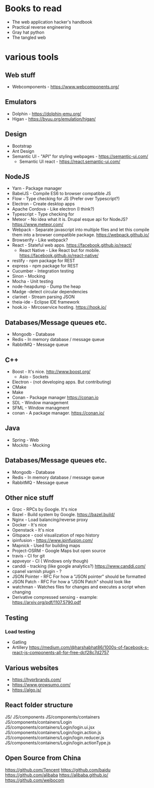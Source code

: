# Books to read
* The web application hacker's handbook
* Practical reverse engineering
* Gray hat python
* The tangled web

# various tools
## Web stuff
* Webcomponents - https://www.webcomponents.org/
## Emulators
* Dolphin - https://dolphin-emu.org/
* Higan - https://byuu.org/emulation/higan/
## Design
* Bootstrap
* Ant Design
* Semantic UI - "API" for styling webpages - https://semantic-ui.com/
  * Semantic UI react - https://react.semantic-ui.com/

## NodeJS
* Yarn - Package manager
* BabelJS - Compile ES6 to browser compatible JS
 * Flow - Type checking for JS (Prefer over Typescript?)
* Electron - Create desktop apps
* Apache Cordova - Like electron (I think?)
* Typescript - Type checking for 
* Meteor - No idea what it is. Drupal esque api for NodeJS? https://www.meteor.com/
* Webpack - Separate javascript into multiple files and let this compile them into a browser compatible package. https://webpack.github.io/
* Browserify - Like webpack? 
* React - Stateful web apps. https://facebook.github.io/react/
  * React Native - Like React but for mobile. https://facebook.github.io/react-native/
* restify - npm package for REST
* express - npm package for REST
* Cucumber - Integration testing
* Sinon - Mocking
* Mocha - Unit testing
* node-heapdump - Dump the heap
* Madge -detect circular dependencies
* clarinet - Stream parsing JSON
* theia-ide - Eclipse IDE framework
* hook.io - Mircoservice hosting. https://hook.io/

## Databases/Message queues etc.
* Mongodb - Database
* Redis - In memory database / message queue
* RabbitMQ - Message queue

## C++
* Boost - It's nice. http://www.boost.org/
  * Asio - Sockets
* Electron - (not developing apps. But contributing)
* CMake
* Make
* Conan - Package manager https://conan.io
* SDL - Window management
* SFML - Window managment
* conan - A package manager. https://conan.io/

## Java
* Spring - Web
* Mockito - Mocking

## Databases/Message queues etc.
* Mongodb - Database
* Redis - In memory database / message queue
* RabbitMQ - Message queue

## Other nice stuff
* Grpc - RPCs by Google. It's nice
* Bazel - Build system by Google. https://bazel.build/
* Nginx - Load balancing/reverse proxy
* Docker - It's nice
* Openstack - It's nice
* Gitspace - cool visualization of repo history
* ipinfusion - https://www.ipinfusion.com/
* Mapnick - Used for building maps
* Project-OSRM - Google Maps but open source
* travis - CI for git
* appveyor - CI ( Windows only though)
* canddi - tracking (like google analytics?) https://www.canddi.com/
* cpanel varnish plugin - ?
* JSON Pointer - RFC For how a "JSON pointer" should be formatted
* JSON Patch - RFC For how a "JSON Patch" should look like
* watchman - Watches files for changes and executes a script when changing
* Derivative compressed sensing - example: https://arxiv.org/pdf/1107.5790.pdf

## Testing
### Load testing
* Gatling
* Artillery
https://medium.com/@harshabhat86/1000s-of-facebook-s-react-js-components-all-for-free-dcf28c7d2757

## Various websites
* https://hyprbrands.com/
* https://www.growsumo.com/
* https://algo.is/

## React folder structure
JS/
 JS/components
   JS/components/containers
    JS/components/containers/Login
     JS/components/containers/Login/login.ui.jsx
     JS/components/containers/Login/login.action.js
     JS/components/containers/Login/login.reducer.js
     JS/components/containers/Login/login.actionType.js
     
 ## Open Source from China
 https://github.com/Tencent
 https://github.com/baidu
 https://github.com/alibaba
 https://alibaba.github.io/
 https://github.com/weibocom
